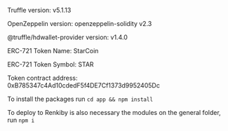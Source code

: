 Truffle version: v5.1.13

OpenZeppelin version: openzeppelin-solidity v2.3

@truffle/hdwallet-provider version: v1.4.0

ERC-721 Token Name: StarCoin

ERC-721 Token Symbol: STAR

Token contract address: 0xB785347c4Ad10cdedF5f4DE7Cf1373d9952405Dc

To install the packages run `cd app && npm install`

To deploy to Renkiby is also necessary the modules on the general folder, run `npm i`
